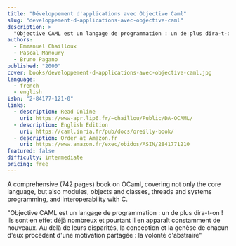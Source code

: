 ```yaml
---
title: "Développement d'applications avec Objective Caml"
slug: "developpement-d-applications-avec-objective-caml"
description: >
  "Objective CAML est un langage de programmation : un de plus dira-t-on ! Ils sont en effet déjà nombreux et pourtant il en apparaît constamment de nouveaux. Au delà de leurs disparités, la conception et la genèse de chacun d'eux procèdent d'une motivation partagée : la volonté d'abstraire"
authors:
  - Emmanuel Chailloux
  - Pascal Manoury
  - Bruno Pagano
published: "2000"
cover: books/developpement-d-applications-avec-objective-caml.jpg
language:
  - french
  - english
isbn: "2-84177-121-0"
links:
  - description: Read Online
    uri: https://www-apr.lip6.fr/~chaillou/Public/DA-OCAML/
  - description: English Edition
    uri: https://caml.inria.fr/pub/docs/oreilly-book/
  - description: Order at Amazon.fr
    uri: https://www.amazon.fr/exec/obidos/ASIN/2841771210
featured: false
difficulty: intermediate
pricing: free
---
```


A comprehensive (742 pages) book on OCaml, covering not only the core
language, but also modules, objects and classes, threads and systems
programming, and interoperability with C.

"Objective CAML est un langage de programmation : un de plus dira-t-on ! Ils sont en effet déjà nombreux et pourtant il en apparaît constamment de nouveaux. Au delà de leurs disparités, la conception et la genèse de chacun d'eux procèdent d'une motivation partagée : la volonté d'abstraire"
